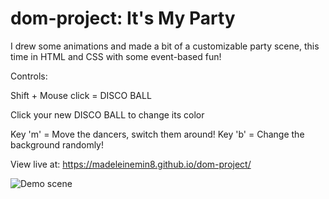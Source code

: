 # dom-project: It's My Party

I drew some animations and made a bit of a customizable party scene, this time in HTML and CSS with some event-based fun!


Controls:

Shift + Mouse click = DISCO BALL

Click your new DISCO BALL to change its color

Key 'm' = Move the dancers, switch them around!
Key 'b' = Change the background randomly!

View live at: https://madeleinemin8.github.io/dom-project/

![Demo scene](https://user-images.githubusercontent.com/56084755/120847886-b70fb600-c539-11eb-87e0-85e60af0f754.png)
